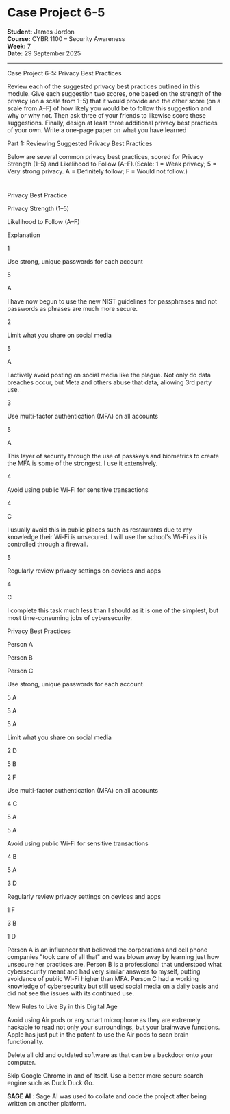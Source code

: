 # Case Project 6-5

**Student:** James Jordon  
**Course:** CYBR 1100 – Security Awareness  
**Week:** 7  
**Date:** 29 September 2025

---

Case Project 6-5: Privacy Best Practices

Review each of the suggested privacy best practices outlined in this module. Give each suggestion two scores, one based on the strength of the privacy (on a scale from 1–5) that it would provide and the other score (on a scale from A–F) of how likely you would be to follow this suggestion and why or why not. Then ask three of your friends to likewise score these suggestions. Finally, design at least three additional privacy best practices of your own. Write a one-page paper on what you have learned

Part 1: Reviewing Suggested Privacy Best Practices

Below are several common privacy best practices, scored for Privacy Strength (1–5) and Likelihood to Follow (A–F).(Scale: 1 = Weak privacy; 5 = Very strong privacy. A = Definitely follow; F = Would not follow.)

#

Privacy Best Practice

Privacy Strength (1–5)

Likelihood to Follow (A–F)

Explanation

1

Use strong, unique passwords for each account

5

A

I have now begun to use the new NIST guidelines for passphrases and not passwords as phrases are much more secure.

2

Limit what you share on social media

5

A

I actively avoid posting on social media like the plague. Not only do data breaches occur, but Meta and others abuse that data, allowing 3rd party use.

3

Use multi-factor authentication (MFA) on all accounts

5

A

This layer of security through the use of passkeys and biometrics to create the MFA is some of the strongest. I use it extensively.

4

Avoid using public Wi-Fi for sensitive transactions

4

C

I usually avoid this in public places such as restaurants due to my knowledge their Wi-Fi is unsecured. I will use the school's Wi-Fi as it is controlled through a firewall.

5

Regularly review privacy settings on devices and apps

4

C

I complete this task much less than I should as it is one of the simplest, but most time-consuming jobs of cybersecurity.

Privacy Best Practices

Person A

Person B

Person C

Use strong, unique passwords for each account

5 A

5 A

5 A

Limit what you share on social media

2 D

5 B

2 F

Use multi-factor authentication (MFA) on all accounts

4 C

5 A

5 A

Avoid using public Wi-Fi for sensitive transactions

4 B

5 A

3 D

Regularly review privacy settings on devices and apps

1 F

3 B

1 D

Person A is an influencer that believed the corporations and cell phone companies "took care of all that" and was blown away by learning just how unsecure her practices are. Person B is a professional that understood what cybersecurity meant and had very similar answers to myself, putting avoidance of public Wi-Fi higher than MFA. Person C had a working knowledge of cybersecurity but still used social media on a daily basis and did not see the issues with its continued use.

New Rules to Live By in this Digital Age

Avoid using Air pods or any smart microphone as they are extremely hackable to read not only your surroundings, but your brainwave functions. Apple has just put in the patent to use the Air pods to scan brain functionality.

Delete all old and outdated software as that can be a backdoor onto your computer.

Skip Google Chrome in and of itself. Use a better more secure search engine such as Duck Duck Go.

**SAGE AI** : Sage AI was used to collate and code the project after being written on another platform. 
